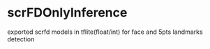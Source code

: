 # scrFDOnlyInference
exported scrfd models in tflite(float/int) for face and 5pts landmarks detection
